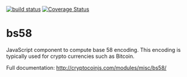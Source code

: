
[![build status](https://secure.travis-ci.org/cryptocoinjs/bs58.png)](http://travis-ci.org/cryptocoinjs/bs58)
[![Coverage Status](https://img.shields.io/coveralls/cryptocoinjs/bs58.svg)](https://coveralls.io/r/cryptocoinjs/bs58)

bs58
====

JavaScript component to compute base 58 encoding. This encoding is typically used for crypto currencies such as Bitcoin.

Full documentation: http://cryptocoinjs.com/modules/misc/bs58/




